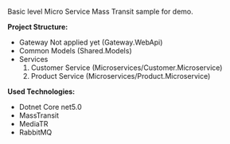 Basic level Micro Service Mass Transit sample for demo.




**Project Structure:**
- Gateway Not applied yet (Gateway.WebApi)
- Common Models (Shared.Models)
- Services
	1. Customer Service (Microservices/Customer.Microservice)
	2. Product Service (Microservices/Product.Microservice)

**Used Technologies:**
- Dotnet Core net5.0
- MassTransit
- MediaTR
- RabbitMQ
